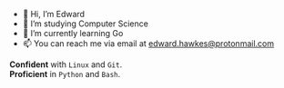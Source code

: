 - 👋 Hi, I’m Edward
- 📖 I’m studying Computer Science
- 🌱 I’m currently learning Go
- 📫 You can reach me via email at edward.hawkes@protonmail.com

__Confident__ with `Linux` and `Git`. <br>
__Proficient__ in `Python` and `Bash`.
